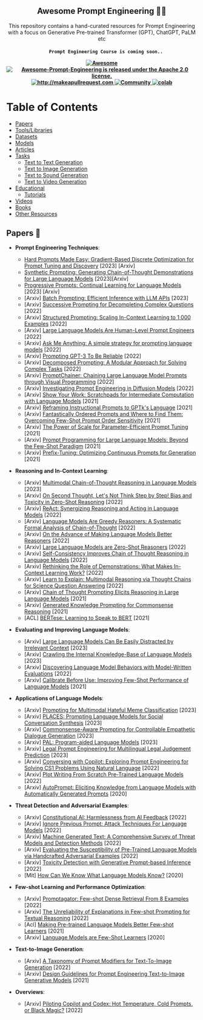<h2 align="center">Awesome Prompt Engineering 🧙‍♂️ </h2>
<p align="center">
  <p align="center"> This repository contains a hand-curated resources for Prompt Engineering with a focus on Generative Pre-trained Transformer (GPT), ChatGPT, PaLM etc

</p>


 <h4 align="center">
  
  ```
     Prompt Engineering Course is coming soon..
  ```
  
  <a href="https://awesome.re">
    <img src="https://awesome.re/badge.svg" alt="Awesome" />
  </a>
  <a href="https://github.com/promptslab/Awesome-Prompt-Engineering/blob/main/LICENSE">
    <img src="https://img.shields.io/badge/License-Apache_2.0-blue.svg" alt="Awesome-Prompt-Engineering is released under the Apache 2.0 license." />
  </a>
  <a href="http://makeapullrequest.com">
    <img src="https://img.shields.io/badge/PRs-welcome-brightgreen.svg?style=flat-square" alt="http://makeapullrequest.com" />
  </a>
  <a href="https://discord.gg/m88xfYMbK6">
    <img src="https://img.shields.io/badge/Discord-Community-orange" alt="Community" />
  </a>
  <a href="https://colab.research.google.com/drive/1f4YG9stX9aHmsmh6ZhzjekJU4X4BIynO?usp=sharing">
    <img src="https://colab.research.google.com/assets/colab-badge.svg" alt="colab" />
  </a>
</h4>


# Table of Contents

- [Papers](#papers)
- [Tools/Libraries](#tools)
- [Datasets](#datasets)
- [Models](#datasets)
- [Articles](#articles)
- [Tasks](#tasks)
  - [Text to Text Generation](#text-to-text-generation)
  - [Text to Image Generation](#text-to-image-generation)
  - [Text to Sound Generation](#text-to-sound-generation)
  - [Text to Video Generation](#text-to-video-generation)
- [Educational](#educational)
  - [Tutorials](#tutorials)
- [Videos](#videos)
- [Books](#books)
- [Other Resources](#other-resources)


## Papers 📄

- **Prompt Engineering Techniques**:

  - [Hard Prompts Made Easy: Gradient-Based Discrete Optimization for Prompt Tuning and Discovery](https://arxiv.org/abs/2302.03668) [2023] [Arxiv]
  - [Synthetic Prompting: Generating Chain-of-Thought Demonstrations for Large Language Models](https://arxiv.org/abs/2302.00618) [2023][Arxiv] 
  - [Progressive Prompts: Continual Learning for Language Models](https://arxiv.org/abs/2301.12314) [2023] [Arxiv] 
  - [Arxiv] [Batch Prompting: Efficient Inference with LLM APIs](https://arxiv.org/abs/2301.08721) [2023]
  - [Arxiv] [Successive Prompting for Decompleting Complex Questions](https://arxiv.org/abs/2212.04092) [2022]
  - [Arxiv] [Structured Prompting: Scaling In-Context Learning to 1,000 Examples](https://arxiv.org/abs/2212.06713) [2022]
  - [Arxiv] [Large Language Models Are Human-Level Prompt Engineers](https://arxiv.org/abs/2211.01910) [2022]
  - [Arxiv] [Ask Me Anything: A simple strategy for prompting language models](https://paperswithcode.com/paper/ask-me-anything-a-simple-strategy-for) [2022]
  - [Arxiv] [Prompting GPT-3 To Be Reliable](https://arxiv.org/abs/2210.09150) [2022]
  - [Arxiv] [Decomposed Prompting: A Modular Approach for Solving Complex Tasks](https://arxiv.org/abs/2210.02406) [2022]
  - [Arxiv] [PromptChainer: Chaining Large Language Model Prompts through Visual Programming](https://arxiv.org/abs/2203.06566) [2022]
  - [Arxiv] [Investigating Prompt Engineering in Diffusion Models](https://arxiv.org/abs/2211.15462) [2022]
  - [Arxiv] [Show Your Work: Scratchpads for Intermediate Computation with Language Models](https://arxiv.org/abs/2112.00114) [2021]
  - [Arxiv] [Reframing Instructional Prompts to GPTk's Language](https://arxiv.org/abs/2109.07830) [2021]
  - [Arxiv] [Fantastically Ordered Prompts and Where to Find Them: Overcoming Few-Shot Prompt Order Sensitivity](https://arxiv.org/abs/2104.08786) [2021]
  - [Arxiv] [The Power of Scale for Parameter-Efficient Prompt Tuning](https://arxiv.org/abs/2104.08691) [2021]
  - [Arxiv] [Prompt Programming for Large Language Models: Beyond the Few-Shot Paradigm](https://arxiv.org/abs/2102.07350) [2021]
  - [Arxiv] [Prefix-Tuning: Optimizing Continuous Prompts for Generation](https://arxiv.org/abs/2101.00190) [2021]
  
 
- **Reasoning and In-Context Learning**:

  - [Arxiv] [Multimodal Chain-of-Thought Reasoning in Language Models](https://arxiv.org/abs/2302.00923) [2023]
  - [Arxiv] [On Second Thought, Let's Not Think Step by Step! Bias and Toxicity in Zero-Shot Reasoning](https://arxiv.org/abs/2212.08061) [2022]
  - [Arxiv] [ReAct: Synergizing Reasoning and Acting in Language Models](https://arxiv.org/abs/2210.03629) [2022]
  - [Arxiv] [Language Models Are Greedy Reasoners: A Systematic Formal Analysis of Chain-of-Thought](https://arxiv.org/abs/2210.01240v3) [2022]
  - [Arxiv] [On the Advance of Making Language Models Better Reasoners](https://arxiv.org/abs/2206.02336) [2022]
  - [Arxiv] [Large Language Models are Zero-Shot Reasoners](https://arxiv.org/abs/2205.11916) [2022]
  - [Arxiv] [Self-Consistency Improves Chain of Thought Reasoning in Language Models](https://arxiv.org/abs/2203.11171) [2022]
  - [Arxiv] [Rethinking the Role of Demonstrations: What Makes In-Context Learning Work?](https://arxiv.org/abs/2202.12837) [2022]
  - [Arxiv] [Learn to Explain: Multimodal Reasoning via Thought Chains for Science Question Answering](https://arxiv.org/abs/2209.09513v2) [2022]
  - [Arxiv] [Chain of Thought Prompting Elicits Reasoning in Large Language Models](https://arxiv.org/abs/2201.11903) [2021]
  - [Arxiv] [Generated Knowledge Prompting for Commonsense Reasoning](https://arxiv.org/abs/2110.08387) [2021]
  - [ACL] [BERTese: Learning to Speak to BERT](https://aclanthology.org/2021.eacl-main.316) [2021]
  
  
- **Evaluating and Improving Language Models**:


  - [Arxiv] [Large Language Models Can Be Easily Distracted by Irrelevant Context](https://arxiv.org/abs/2302.00093) [2023]
  - [Arxiv] [Crawling the Internal Knowledge-Base of Language Models](https://arxiv.org/abs/2301.12810) [2023]
  - [Arxiv] [Discovering Language Model Behaviors with Model-Written Evaluations](https://arxiv.org/abs/2212.09251) [2022]
  - [Arxiv] [Calibrate Before Use: Improving Few-Shot Performance of Language Models](https://arxiv.org/abs/2102.09690) [2021]
  
  
- **Applications of Language Models**:


  - [Arxiv] [Prompting for Multimodal Hateful Meme Classification](https://arxiv.org/abs/2302.04156) [2023]
  - [Arxiv] [PLACES: Prompting Language Models for Social Conversation Synthesis](https://arxiv.org/abs/2302.03269) [2023]
  - [Arxiv] [Commonsense-Aware Prompting for Controllable Empathetic Dialogue Generation](https://arxiv.org/abs/2302.01441) [2023]
  - [Arxiv] [PAL: Program-aided Language Models](https://arxiv.org/abs/2211.10435) [2023]
  - [Arxiv] [Legal Prompt Engineering for Multilingual Legal Judgement Prediction](https://arxiv.org/abs/2212.02199) [2023]
  - [Arxiv] [Conversing with Copilot: Exploring Prompt Engineering for Solving CS1 Problems Using Natural Language](https://arxiv.org/abs/2210.15157) [2022]
  - [Arxiv] [Plot Writing From Scratch Pre-Trained Language Models](https://aclanthology.org/2022.inlg-main.5) [2022]
  - [Arxiv] [AutoPrompt: Eliciting Knowledge from Language Models with Automatically Generated Prompts](https://arxiv.org/abs/2010.15980) [2020]
  
  
- **Threat Detection and Adversarial Examples**:


  - [Arxiv] [Constitutional AI: Harmlessness from AI Feedback](https://arxiv.org/abs/2212.08073) [2022]
  - [Arxiv] [Ignore Previous Prompt: Attack Techniques For Language Models](https://arxiv.org/abs/2211.09527) [2022]
  - [Arxiv] [Machine Generated Text: A Comprehensive Survey of Threat Models and Detection Methods](https://arxiv.org/abs/2210.07321) [2022]
  - [Arxiv] [Evaluating the Susceptibility of Pre-Trained Language Models via Handcrafted Adversarial Examples](https://arxiv.org/abs/2209.02128) [2022]
  - [Arxiv] [Toxicity Detection with Generative Prompt-based Inference](https://arxiv.org/abs/2205.12390) [2022]
  - [Mit] [How Can We Know What Language Models Know?](https://direct.mit.edu/tacl/article/doi/10.1162/tacl_a_00324/96460/How-Can-We-Know-What-Language-Models-Know) [2020]
  
  
- **Few-shot Learning and Performance Optimization**:


  - [Arxiv] [Promptagator: Few-shot Dense Retrieval From 8 Examples](https://arxiv.org/abs/2209.11755) [2022]
  - [Arxiv] [The Unreliability of Explanations in Few-shot Prompting for Textual Reasoning](https://arxiv.org/abs/2205.03401) [2022]
  - [Acl] [Making Pre-trained Language Models Better Few-shot Learners](https://aclanthology.org/2021.acl-long.295) [2021]
  - [Arxiv] [Language Models are Few-Shot Learners](https://arxiv.org/abs/2005.14165) [2020]
  
  
- **Text-to-Image Generation**:


  - [Arxiv] [A Taxonomy of Prompt Modifiers for Text-To-Image Generation](https://arxiv.org/abs/2204.13988) [2022]
  - [Arxiv] [Design Guidelines for Prompt Engineering Text-to-Image Generative Models](https://arxiv.org/abs/2109.06977) [2021]
  
  
- **Overviews**:

  - [Arxiv] [Piloting Copilot and Codex: Hot Temperature, Cold Prompts, or Black Magic?](https://arxiv.org/abs/2210.14699) [2022]
